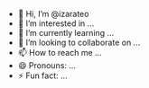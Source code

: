 - 👋 Hi, I’m @izarateo
- 👀 I’m interested in ...
- 🌱 I’m currently learning ...
- 💞️ I’m looking to collaborate on ...
- 📫 How to reach me ...
- 😄 Pronouns: ...
- ⚡ Fun fact: ...

<!---
izarateo/izarateo is a ✨ special ✨ repository because its `README.md` (this file) appears on your GitHub profile.
You can click the Preview link to take a look at your changes.
--->
